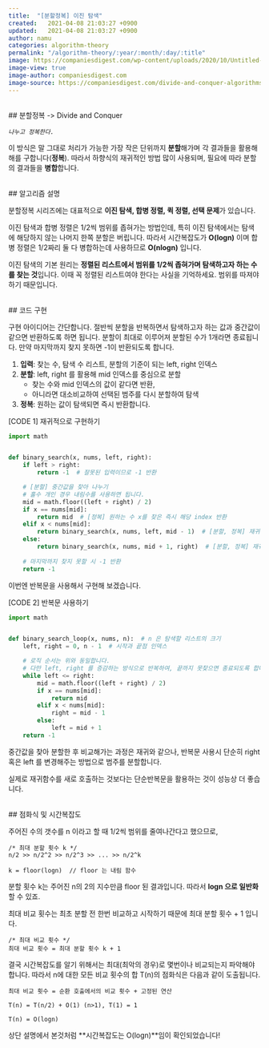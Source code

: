 ```yaml
---
title:  "[분할정복] 이진 탐색"
created:   2021-04-08 21:03:27 +0900
updated:   2021-04-08 21:03:27 +0900
author: namu
categories: algorithm-theory
permalink: "/algorithm-theory/:year/:month/:day/:title"
image: https://companiesdigest.com/wp-content/uploads/2020/10/Untitled-design-2-1280x720.jpg
image-view: true
image-author: companiesdigest.com
image-source: https://companiesdigest.com/divide-and-conquer-algorithms/
---
```


<br>
## 분할정복 -> Divide and Conquer

_```나누고 정복한다.```_

이 방식은 말 그대로 처리가 가능한 가장 작은 단위까지 **분할**해가며 각 결과들을 활용해 해를 구합니다(**정복**).
따라서 하향식의 재귀적인 방법 많이 사용되며, 필요에 따라 분할의 결과들을 **병합**합니다.

<br>
## 알고리즘 설명

분할정복 시리즈에는 대표적으로 **이진 탐색, 합병 정렬, 퀵 정렬, 선택 문제**가 있습니다.

이진 탐색과 합병 정렬은 1/2씩 범위를 좁혀가는 방법인데, 특히 이진 탐색에서는 탐색에 해당하지 않는 나머지 한쪽 분할은 버립니다.
따라서 시간복잡도가 **O(logn)** 이며 합병 정렬은 1/2짜리 둘 다 병합하는데 사용하므로 **O(nlogn)** 입니다.

이진 탐색의 기본 원리는 **정렬된 리스트에서 범위를 1/2씩 좁혀가며 탐색하고자 하는 수를 찾는 것**입니다.
이때 꼭 정렬된 리스트여야 한다는 사실을 기억하세요. 범위를 따져야 하기 때문입니다.

<br>
## 코드 구현

구현 아이디어는 간단합니다.
절반씩 분할을 반복하면서 탐색하고자 하는 값과 중간값이 같으면 반환하도록 하면 됩니다.
분할이 최대로 이루어져 분할된 수가 1개라면 종료됩니다.
만약 마지막까지 찾지 못하면 -1이 반환되도록 합니다.

1. **입력**: 찾는 수, 탐색 수 리스트, 분할의 기준이 되는 left, right 인덱스
2. **분할**: left, right 를 활용해 mid 인덱스를 중심으로 분할
    - 찾는 수와 mid 인덱스의 값이 같다면 반환,
    - 아니라면 대소비교하여 선택된 범주를 다시 분할하여 탐색
3. **정복**: 원하는 값이 탐색되면 즉시 반환합니다.

[CODE 1] 재귀적으로 구현하기
```python
import math


def binary_search(x, nums, left, right):
    if left > right:
        return -1  # 잘못된 입력이므로 -1 반환

    # [분할] 중간값을 찾아 나누기
    # 홀수 개인 경우 내림수를 사용하면 됩니다.
    mid = math.floor((left + right) / 2)
    if x == nums[mid]:
        return mid  # [정복] 원하는 수 x를 찾은 즉시 해당 index 반환
    elif x < nums[mid]:
        return binary_search(x, nums, left, mid - 1)  # [분할, 정복] 재귀를 활용해 왼쪽 하향식 탐색
    else:
        return binary_search(x, nums, mid + 1, right)  # [분할, 정복] 재귀를 활용해 오른쪽 하향식 탐색
    
    # 마지막까지 찾지 못할 시 -1 반환
    return -1
```

이번엔 반복문을 사용해서 구현해 보겠습니다.

[CODE 2] 반복문 사용하기
```python
import math


def binary_search_loop(x, nums, n):  # n 은 탐색할 리스트의 크기
    left, right = 0, n - 1  # 시작과 끝점 인덱스

    # 로직 순서는 위와 동일합니다.
    # 다만 left, right 를 증감하는 방식으로 반복하여, 끝까지 못찾으면 종료되도록 합니다.
    while left <= right:
        mid = math.floor((left + right) / 2)
        if x == nums[mid]:
            return mid
        elif x < nums[mid]:
            right = mid - 1
        else:
            left = mid + 1
    return -1
```

중간값을 찾아 분할한 후 비교해가는 과정은 재귀와 같으나,
반복문 사용시 단순히 right 혹은 left 를 변경해주는 방법으로 범주를 분할합니다.

실제로 재귀함수를 새로 호출하는 것보다는 단순반복문을 활용하는 것이 성능상 더 좋습니다.

<br>
## 점화식 및 시간복잡도

주어진 수의 갯수를 n 이라고 할 때 1/2씩 범위를 줄여나간다고 했으므로,

```text
/* 최대 분할 횟수 k */
n/2 >> n/2^2 >> n/2^3 >> ... >> n/2^k

k = floor(logn)  // floor 는 내림 함수
```

분할 횟수 k는 주어진 n의 2의 지수만큼 floor 된 결과입니다.
따라서 **logn 으로 일반화**할 수 있죠.

최대 비교 횟수는 최초 분할 전 한번 비교하고 시작하기 때문에 최대 분할 횟수 + 1 입니다.

```text
/* 최대 비교 횟수 */
최대 비교 횟수 = 최대 분할 횟수 k + 1
```

결국 시간복잡도를 알기 위해서는 최대(최악의 경우)로 몇번이나 비교되는지 파악해야 합니다.
따라서 n에 대한 모든 비교 횟수의 합 T(n)의 점화식은 다음과 같이 도출됩니다.

```text
최대 비교 횟수 = 순환 호출에서의 비교 횟수 + 고정된 연산

T(n) = T(n/2) + O(1) (n>1), T(1) = 1

T(n) = O(logn)
```

상단 설명에서 본것처럼 **시간복잡도는 O(logn)**임이 확인되었습니다!
